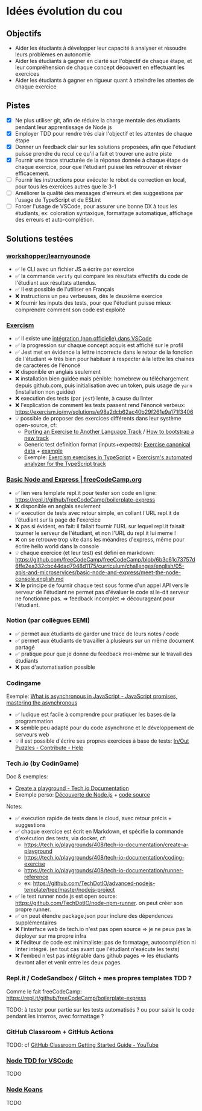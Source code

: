 # Idées évolution du cou

## Objectifs

- Aider les étudiants à développer leur capacité à analyser et résoudre leurs problèmes en autonomie
- Aider les étudiants à gagner en clarté sur l'objectif de chaque étape, et leur compréhension de chaque concept découvert en effectuant les exercices
- Aider les étudiants à gagner en rigueur quant à atteindre les attentes de chaque exercice

## Pistes

- [x] Ne plus utiliser git, afin de réduire la charge mentale des étudiants pendant leur apprentissage de Node.js
- [x] Employer TDD pour rendre très clair l'objectif et les attentes de chaque étape
- [x] Donner un feedback clair sur les solutions proposées, afin que l'étudiant puisse prendre du recul ce qu'il a fait et trouver une autre piste
- [x] Fournir une trace structurée de la réponse donnée à chaque étape de chaque exercice, pour que l'étudiant puisse les retrouver et réviser efficacement.
- [ ] Fournir les instructions pour exécuter le robot de correction en local, pour tous les exercices autres que le 3-1
- [ ] Améliorer la qualité des messages d'erreurs et des suggestions par l'usage de TypeScript et de ESLint
- [ ] Forcer l'usage de VSCode, pour assurer une bonne DX à tous les étudiants, ex: coloration syntaxique, formattage automatique, affichage des erreurs et auto-complétion.

## Solutions testées

### [workshopper/learnyounode](https://github.com/workshopper/learnyounode)

- ✅ le CLI avec un fichier JS a écrire par exercice
- ✅ la commande `verify` qui compare les résultats effectifs du code de l'étudiant aux résultats attendus.
- ✅ il est possible de l'utiliser en Français
- ❌ instructions un peu verbeuses, dès le deuxième exercice
- ❌ fournir les inputs des tests, pour que l'étudiant puisse mieux comprendre comment son code est exploité

### [Exercism](https://exercism.io/my/tracks/typescript)

- ✅ Il existe une [intégration (non officielle) dans VSCode](https://marketplace.visualstudio.com/items?itemName=masonliu.exercism)
- ✅ la progression sur chaque concept acquis est affiché sur le profil
- ✅ Jest met en évidence la lettre incorrecte dans le retour de la fonction de l'étudiant => très bien pour habituer à respecter à la lettre les chaines de caractères de l'énoncé
- ❌ disponible en anglais seulement
- ❌ installation bien guidée mais pénible: homebrew ou téléchargement depuis github.com, puis initialisation avec un token, puis usage de `yarn` (installation non guidée)
- ❌ execution des tests (par `jest`) lente, à cause du linter
- ❌ l'explication de comment les tests passent rend l'énoncé verbeux: https://exercism.io/my/solutions/e98a2dcb62ac40b29f261e9a171f3406
- 💡 possible de proposer des exercices différents dans leur système open-source, cf:
  - [Porting an Exercise to Another Language Track](https://github.com/exercism/docs/blob/master/you-can-help/implement-an-exercise-from-specification.md) / [How to bootstrap a new track](https://github.com/exercism/request-new-language-track/blob/master/README.md#how-to-bootstrap-a-new-track)
  - Generic test definition format (inputs+expects): [Exercise canonical data](https://github.com/exercism/docs/blob/master/you-can-help/improve-exercise-metadata.md#extracting-canonical-test-data) + [example](https://github.com/exercism/problem-specifications/blob/master/exercises/acronym/canonical-data.json)
  - Exemple: [Exercism exercises in TypeScript](https://github.com/exercism/typescript) + [Exercism's automated analyzer for the TypeScript track](https://github.com/exercism/typescript-analyzer)

### [Basic Node and Express | freeCodeCamp.org](https://www.freecodecamp.org/learn/apis-and-microservices/basic-node-and-express/)

- ✅ lien vers template repl.it pour tester son code en ligne: https://repl.it/github/freeCodeCamp/boilerplate-express
- ❌ disponible en anglais seulement
- ✅ execution de tests avec retour simple, en collant l'URL repl.it de l'étudiant sur la page de l'exercice
- ❌ pas si évident, en fait: il fallait fournir l'URL sur lequel repl.it faisait tourner le serveur de l'étudiant, et non l'URL du repl.it lui meme !
- ❌ on se retrouve trop vite dans les méandres d'express, même pour écrire hello world dans la console
- 💡 chaque exercice (et leur test) est défini en markdown: https://github.com/freeCodeCamp/freeCodeCamp/blob/6b3c61c73757d6ffe2ea332cbc44dad7948d1175/curriculum/challenges/english/05-apis-and-microservices/basic-node-and-express/meet-the-node-console.english.md
- ❌ le principe de fournir chaque test sous forme d'un appel API vers le serveur de l'étudiant ne permet pas d'évaluer le code si le-dit serveur ne fonctionne pas. => feedback incomplet => décourageant pour l'étudiant.

### Notion (par collègues EEMI)

- ✅ permet aux étudiants de garder une trace de leurs notes / code
- ✅ permet aux étudiants de travailler à plusieurs sur un même document partagé
- ✅ pratique pour que je donne du feedback moi-même sur le travail des étudiants
- ❌ pas d'automatisation possible

### Codingame

Exemple: [What is asynchronous in JavaScript - JavaScript promises, mastering the asynchronous](https://www.codingame.com/playgrounds/347/javascript-promises-mastering-the-asynchronous/what-is-asynchronous-in-javascript)

- ✅ ludique est facile à comprendre pour pratiquer les bases de la programmation
- ❌ semble peu adapté pour du code asynchrone et le développement de serveurs web
- 💡 il est possible d'écrire ses propres exercices à base de tests: [In/Out Puzzles - Contribute - Help](https://www.codingame.com/playgrounds/40701/contribute---help/writing-the-statement#puzzle-statement)

### Tech.io (by CodinGame)

Doc & exemples:

- [Create a playground - Tech.io Documentation](https://tech.io/playgrounds/408/tech-io-documentation/create-a-playground)
- Exemple perso: [Découverte de Node.js](https://tech.io/my-playgrounds/55085) + [code source](https://github.com/adrienjoly/playground-r8m63hre)

Notes:

- ✅ execution rapide de tests dans le cloud, avec retour précis + suggestions
- ✅ chaque exercice est écrit en Markdown, et spécifie la commande d'exécution des tests, via docker, cf:
  - https://tech.io/playgrounds/408/tech-io-documentation/create-a-playground
  - https://tech.io/playgrounds/408/tech-io-documentation/coding-exercise
  - https://tech.io/playgrounds/408/tech-io-documentation/runner-reference
  - ex: https://github.com/TechDotIO/advanced-nodejs-template/tree/master/nodejs-project
- ✅ le test runner node.js est open source: https://github.com/TechDotIO/node-npm-runner. on peut créer son propre runner.
- ✅ on peut étendre package.json pour inclure des dépendences supplémentaires
- ❌ l'interface web de tech.io n'est pas open source => je ne peux pas la déployer sur ma propre infra
- ❌ l'éditeur de code est minimaliste: pas de formatage, autocomplétion ni linter intégré. (en tout cas avant que l'étudiant n'exécute les tests)
- ❌ l'embed n'est pas intégrable dans github pages => les étudiants devront aller et venir entre les deux pages.

### Repl.it / CodeSandbox / Glitch + mes propres templates TDD ?

Comme le fait freeCodeCamp: https://repl.it/github/freeCodeCamp/boilerplate-express

TODO: à tester pour partie sur les tests automatisés ? ou pour saisir le code pendant les interros, avec formattage ?

### GitHub Classroom + GitHub Actions

TODO: cf [GitHub Classroom Getting Started Guide - YouTube](https://www.youtube.com/playlist?list=PLIRjfNq867bewk3ZGV6Z7a16YDNRCpK3u)

### [Node TDD for VSCode](https://marketplace.visualstudio.com/items?itemName=prashaantt.node-tdd)

TODO

### [Node Koans](https://github.com/rfines/NodeKoans)

TODO
